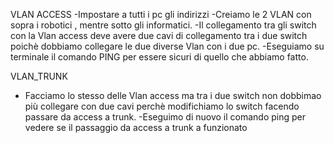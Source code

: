 VLAN ACCESS
-Impostare a tutti i pc gli indirizzi
-Creiamo le 2 VLAN con sopra i robotici , mentre sotto gli informatici.
-Il collegamento tra gli switch con la Vlan access deve avere due cavi di collegamento tra i due switch poichè dobbiamo collegare le due diverse Vlan con i due pc.
-Eseguiamo su terminale il comando PING per essere sicuri di quello che abbiamo fatto.

VLAN_TRUNK
- Facciamo lo stesso delle Vlan access ma tra i due switch non dobbimao più collegare con due cavi perchè modifichiamo lo switch facendo passare da access a trunk.
-Eseguimo di nuovo il comando ping per vedere se il passaggio da access a trunk a funzionato
